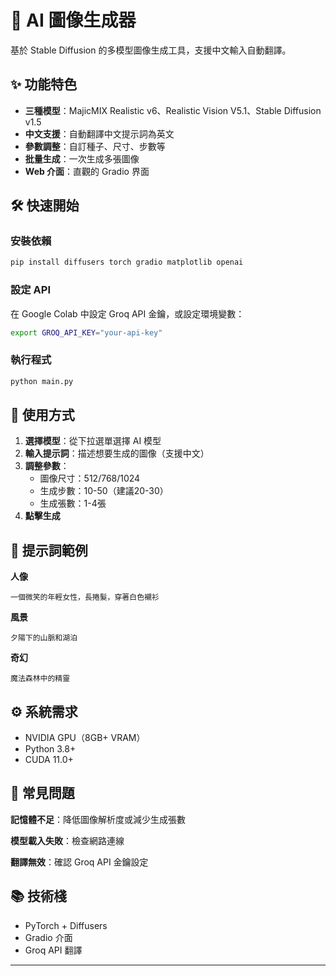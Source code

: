 # 🎨 AI 圖像生成器

基於 Stable Diffusion 的多模型圖像生成工具，支援中文輸入自動翻譯。

## ✨ 功能特色

- **三種模型**：MajicMIX Realistic v6、Realistic Vision V5.1、Stable Diffusion v1.5
- **中文支援**：自動翻譯中文提示詞為英文
- **參數調整**：自訂種子、尺寸、步數等
- **批量生成**：一次生成多張圖像
- **Web 介面**：直觀的 Gradio 界面

## 🛠️ 快速開始

### 安裝依賴
```bash
pip install diffusers torch gradio matplotlib openai
```

### 設定 API
在 Google Colab 中設定 Groq API 金鑰，或設定環境變數：
```bash
export GROQ_API_KEY="your-api-key"
```

### 執行程式
```bash
python main.py
```

## 🎯 使用方式

1. **選擇模型**：從下拉選單選擇 AI 模型
2. **輸入提示詞**：描述想要生成的圖像（支援中文）
3. **調整參數**：
   - 圖像尺寸：512/768/1024
   - 生成步數：10-50（建議20-30）
   - 生成張數：1-4張
4. **點擊生成**

## 📝 提示詞範例

**人像**
```
一個微笑的年輕女性，長捲髮，穿著白色襯衫
```

**風景**
```
夕陽下的山脈和湖泊
```

**奇幻**
```
魔法森林中的精靈
```

## ⚙️ 系統需求

- NVIDIA GPU（8GB+ VRAM）
- Python 3.8+
- CUDA 11.0+

## 🔧 常見問題

**記憶體不足**：降低圖像解析度或減少生成張數

**模型載入失敗**：檢查網路連線

**翻譯無效**：確認 Groq API 金鑰設定

## 📚 技術棧

- PyTorch + Diffusers
- Gradio 介面
- Groq API 翻譯

---
